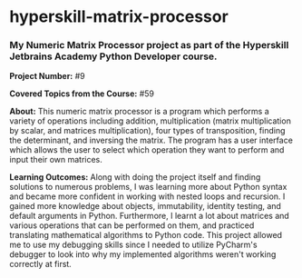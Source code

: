 # hyperskill-matrix-processor
### My Numeric Matrix Processor project as part of the Hyperskill Jetbrains Academy Python Developer course.

**Project Number:** #9

**Covered Topics from the Course:** #59

**About:** This numeric matrix processor is a program which performs a variety of operations including addition, multiplication (matrix multiplication by scalar, and matrices multiplication), four types of transposition, finding the determinant, and inversing the matrix. The program has a user interface which allows the user to select which operation they want to perform and input their own matrices.

**Learning Outcomes:** Along with doing the project itself and finding solutions to numerous problems, I was learning more about Python syntax and became more confident in working with nested loops and recursion. I gained more knowledge about objects, immutability, identity testing, and default arguments in Python. Furthermore, I learnt a lot about matrices and various operations that can be performed on them, and practiced translating mathematical algorithms to Python code. This project allowed me to use my debugging skills since I needed to utilize PyCharm's debugger to look into why my implemented algorithms weren't working correctly at first.
